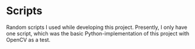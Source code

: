# Scripts

Random scripts I used while developing this project. Presently, I only have one script, which was the basic Python-implementation of this project with OpenCV as a test.
